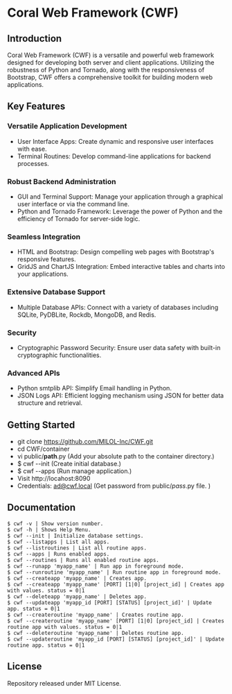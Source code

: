 # Coral Web Framework (CWF)

## Introduction
Coral Web Framework (CWF) is a versatile and powerful web framework designed for developing both server and client applications. Utilizing the robustness of Python and Tornado, along with the responsiveness of Bootstrap, CWF offers a comprehensive toolkit for building modern web applications.

## Key Features

### Versatile Application Development
* User Interface Apps: Create dynamic and responsive user interfaces with ease.
* Terminal Routines: Develop command-line applications for backend processes.

### Robust Backend Administration
* GUI and Terminal Support: Manage your application through a graphical user interface or via the command line.
* Python and Tornado Framework: Leverage the power of Python and the efficiency of Tornado for server-side logic.

### Seamless Integration
* HTML and Bootstrap: Design compelling web pages with Bootstrap's responsive features.
* GridJS and ChartJS Integration: Embed interactive tables and charts into your applications.
  
### Extensive Database Support
* Multiple Database APIs: Connect with a variety of databases including SQLite, PyDBLite, Rockdb, MongoDB, and Redis.

### Security
* Cryptographic Password Security: Ensure user data safety with built-in cryptographic functionalities.

### Advanced APIs
* Python smtplib API: Simplify Email handling in Python.
* JSON Logs API: Efficient logging mechanism using JSON for better data structure and retrieval.

## Getting Started
* git clone https://github.com/MILOL-Inc/CWF.git
* cd CWF/container
* vi public/__path__.py (Add your absolute path to the container directory.)
* $ cwf --init (Create initial database.)
* $ cwf --apps (Run manage application.)
* Visit http://locahost:8090
* Credentials: ad@cwf.local (Get password from public/_pass_.py file. )

## Documentation
```
$ cwf -v | Show version number.
$ cwf -h | Shows Help Menu.
$ cwf --init | Initialize database settings.
$ cwf --listapps | List all apps.
$ cwf --listroutines | List all routine apps.
$ cwf --apps | Runs enabled apps.
$ cwf --routines | Runs all enabled routine apps.
$ cwf --runapp 'myapp_name' | Run app in foreground mode.
$ cwf --runroutine 'myapp_name' | Run routine app in foreground mode.
$ cwf --createapp 'myapp_name' | Creates app.
$ cwf --createapp 'myapp_name' [PORT] [1|0] [project_id] | Creates app with values. status = 0|1
$ cwf --deleteapp 'myapp_name' | Deletes app.
$ cwf --updateapp 'myapp_id [PORT] [STATUS] [project_id]' | Update app. status = 0|1
$ cwf --createroutine 'myapp_name' | Creates routine app.
$ cwf --createroutine 'myapp_name' [PORT] [1|0] [project_id] | Creates routine app with values. status = 0|1
$ cwf --deleteroutine 'myapp_name' | Deletes routine app.
$ cwf --updateroutine 'myapp_id [PORT] [STATUS] [project_id]' | Update routine app. status = 0|1
```

## License
Repository released under MIT License.
